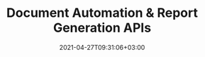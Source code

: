 ---
############################# Static ############################
layout: "product"
date: 2021-04-27T09:31:06+03:00
draft: false

############################# Head ############################
head_title: ".NET and Java Library for Documents Assembly, Automation & Reports Generation"
head_description: "Document Assembly APIs native to C# .NET & Java. Generate reports & custom formatted documents by fetching data from DB, XML, JSON or other formats."

############################# Header ############################
title: "Document Automation & Report Generation APIs"
description: "Create customizable templates & assemble with dynamically fetched data to generate reports in .NET & Java applications."

############################# APIs ###############################
apis:
  enable: true

  api:
    # api loop
    - title: "GroupDocs.Assembly On Premise APIs Include"
      
      api_product:
        # api_product loop
        - link: "https://products.groupdocs.com/assembly/net/"
          img_alt: "GroupDocs.Assembly for .NET"
          image: "https://www.groupdocs.cloud/templates/groupdocs/images/product-logos/groupdocs-assembly-net.png"
          product: "GroupDocs.Assembly for"
          platform: ".NET"
          content: "Native .NET APIs for Windows Forms, ASP.NET, WPF, WCF & other .NET Framework based applications."

        # api_product loop
        - link: "https://products.groupdocs.com/assembly/java/"
          img_alt: "GroupDocs.Assembly for Java"
          image: "https://www.groupdocs.cloud/templates/groupdocs/images/product-logos/groupdocs-assembly-java.png"
          product: "GroupDocs.Assembly for"
          platform: "Java"
          content: "Native Java APIs for the Desktop, Web & other Java SE or EE based applications."

############################# Back to top ###############################
back_to_top:
  enable: true
---